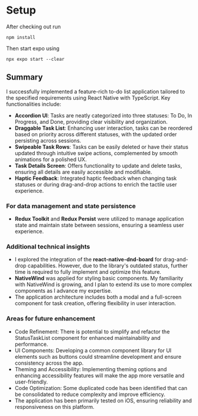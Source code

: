 # Setup

After checking out run

`npm install`

Then start expo using

`npx expo start --clear`

## Summary

I successfully implemented a feature-rich to-do list application tailored to the specified requirements using React Native with TypeScript. Key functionalities include:

- **Accordion UI**: Tasks are neatly categorized into three statuses: To Do, In Progress, and Done, providing clear visibility and organization.
- **Draggable Task List**: Enhancing user interaction, tasks can be reordered based on priority across different statuses, with the updated order persisting across sessions.
- **Swipeable Task Rows**: Tasks can be easily deleted or have their status updated through intuitive swipe actions, complemented by smooth animations for a polished UX.
- **Task Details Screen**: Offers functionality to update and delete tasks, ensuring all details are easily accessible and modifiable.
- **Haptic Feedback**: Integrated haptic feedback when changing task statuses or during drag-and-drop actions to enrich the tactile user experience.

### For data management and state persistence

- **Redux Toolkit** and **Redux Persist** were utilized to manage application state and maintain state between sessions, ensuring a seamless user experience.

### Additional technical insights

- I explored the integration of the **react-native-dnd-board** for drag-and-drop capabilities. However, due to the library's outdated status, further time is required to fully implement and optimize this feature.
- **NativeWind** was applied for styling basic components. My familiarity with NativeWind is growing, and I plan to extend its use to more complex components as I advance my expertise.
- The application architecture includes both a modal and a full-screen component for task creation, offering flexibility in user interaction.

### Areas for future enhancement

- Code Refinement: There is potential to simplify and refactor the StatusTaskList component for enhanced maintainability and performance.
- UI Components: Developing a common component library for UI elements such as buttons could streamline development and ensure consistency across the app.
- Theming and Accessibility: Implementing theming options and enhancing accessibility features will make the app more versatile and user-friendly.
- Code Optimization: Some duplicated code has been identified that can be consolidated to reduce complexity and improve efficiency.
- The application has been primarily tested on iOS, ensuring reliability and responsiveness on this platform.
